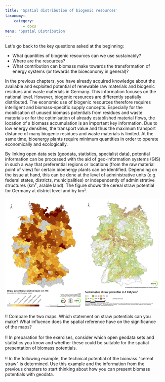 ```yaml
---
title: 'Spatial distribution of biogenic resources'
taxonomy:
    category:
        - docs
menu: 'Spatial Distribution'
---
```


Let's go back to the key questions asked at the beginning:

- What quantities of biogenic resources can we use sustainably?
- Where are the resources?
- What contribution can biomass make towards the transformation of energy systems (or towards the bioeconomy in general)?

In the previous chapters, you have already acquired knowledge about the available and exploited potential of renewable raw materials and biogenic residues and waste materials in Germany. This information focuses on the national level. However, biogenic resources are differently spatially distributed. The economic use of biogenic resources therefore requires intelligent and biomass-specific supply concepts. Especially for the mobilisation of unused biomass potentials from residues and waste materials or for the optimisation of already established material flows, the location of a biomass accumulation is an important key information. Due to low energy densities, the transport value and thus the maximum transport distance of many biogenic residues and waste materials is limited. At the same time, bioenergy plants require minimum quantities in order to operate economically and ecologically.

By linking open data sets (geodata, statistics, specialist data), potential information can be processed with the aid of geo-information systems (GIS) in such a way that preferential regions or locations (from the raw material point of view) for certain bioenergy plants can be identified. Depending on the issue at hand, this can be done at the level of administrative units (e.g. federal states, districts, municipalities) or independently of administrative structures (km², arable land). The figure shows the cereal straw potential for Germany at district level and by km².

![](Skript_DBFZ_Strohpotenziale_en.png?lightbox=800&resize=500&classes=caption "Cereal straw potentials at district and km² level, Source: Brosowski 2014")

!! Compare the two maps. Which statement on straw potentials can you make? What influence does the spatial reference have on the significance of the maps?  <br><br>
!! In preparation for the exercises, consider which open geodata sets and statistics you know and whether these could be suitable for the spatial presentation of biomass potentials. <br><br>
!! In the following example, the technical potential of the biomass "cereal straw" is determined. Use this example and the information from the previous chapters to start thinking about how you can present biomass potentials with geodata. 
